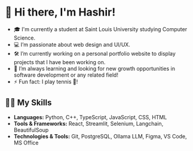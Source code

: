 # 👋 Hi there, I'm Hashir!

- 🎓 I'm currently a student at Saint Louis University studying Computer Science.
- 💻 I’m passionate about web design and UI/UX.
- 🛠️ I’m currently working on a personal portfolio website to display projects that I have been working on.
- 🌱 I’m always learning and looking for new growth opportunities in software development or any related field!
- ⚡ Fun fact: I play tennis 🎾!

## 🧑‍💻 My Skills

- **Languages:** Python, C++, TypeScript, JavaScript, CSS, HTML
- **Tools & Frameworks:** React, Streamlit, Selenium, Langchain, BeautifulSoup
- **Technologies & Tools:** Git, PostgreSQL, Ollama LLM, Figma, VS Code, MS Office
